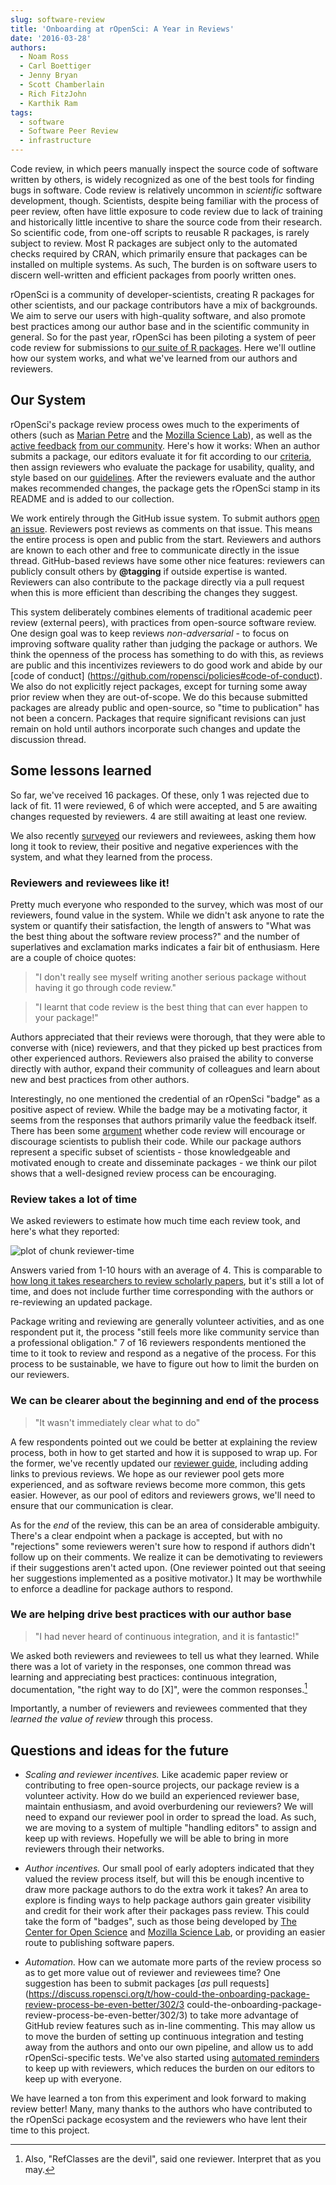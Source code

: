 ```yaml
---
slug: software-review
title: 'Onboarding at rOpenSci: A Year in Reviews'
date: '2016-03-28'
authors:
  - Noam Ross
  - Carl Boettiger
  - Jenny Bryan
  - Scott Chamberlain
  - Rich FitzJohn
  - Karthik Ram
tags:
  - software
  - Software Peer Review
  - infrastructure
---
```


Code review, in which peers manually inspect the source code of software
written by others, is widely recognized as one of the best tools for finding
bugs in software. Code review is relatively uncommon in *scientific* software
development, though. Scientists, despite being familiar with the process of
peer review, often have little exposure to code review due to lack of training and
historically little incentive to share the source code from their research. So
scientific code, from one-off scripts to reusable R packages, is rarely subject
to review. Most R packages are subject only to the automated checks required by
  CRAN, which primarily ensure that packages can be installed on multiple systems.
As such, The burden is on software users to discern well-written and efficient
packages from poorly written ones.

rOpenSci is a community of developer-scientists, creating R packages for other
scientists, and our package contributors have a mix of backgrounds. We aim to
serve our users with high-quality software, and also promote best practices
among our author base and in the scientific community in general. So for
the past year, rOpenSci has been piloting a system of peer code review for
submissions to [our suite of R packages](/packages/). Here
we'll outline how our system works, and what we've learned from our authors and
reviewers.

## Our System

rOpenSci's package review process owes much to the experiments of others
(such as [Marian Petre](http://mcs.open.ac.uk/mp8/) and the [Mozilla Science Lab](https://mozillascience.org/code-review-for-science-what-we-learned)),
as well as the [active feedback](https://discuss.ropensci.org/t/code-review-onboarding-milestones/180) [from our
community](https://discuss.ropensci.org/t/how-could-the-onboarding-package-review-process-be-even-better/302/3could-the-onboarding-package-review-process-be-even-better/302). Here's how it works: When an author submits
a package, our editors evaluate it for fit according to our [criteria](https://github.com/ropensci/policies#package-fit), then assign reviewers who evaluate
the package for usability, quality, and style based on our [guidelines](https://github.com/ropensci/packaging_guide#ropensci-packaging-guide). After the
reviewers evaluate and the author makes recommended changes, the package gets
the rOpenSci stamp in its README and is added to our collection.

We work entirely through the GitHub issue system. To submit authors [open
an issue](https://github.com/ropensci/software-review/issues/new). Reviewers post
reviews as comments on that issue. This means the entire process is open and
public from the start. Reviewers and authors are known to each other and free
to communicate directly in the issue thread. GitHub-based reviews have some
other nice features: reviewers can publicly consult others by **\@tagging**
if outside expertise is wanted. Reviewers can also contribute to the package
directly via a pull request when this is more efficient than describing the
changes they suggest.

This system deliberately combines elements of traditional academic peer review
(external peers), with practices from open-source software review. One design
goal was to keep reviews *non-adversarial* - to focus on improving software
quality rather than judging the package or authors. We think the openness
of the process has something to do with this, as reviews are public and this
incentivizes reviewers to do good work and abide by our [code of conduct]
(https://github.com/ropensci/policies#code-of-conduct). We also do not
explicitly reject packages, except for turning some away prior review when they
are out-of-scope. We do this because submitted packages are already public and
open-source, so "time to publication" has not been a concern. Packages that
require significant revisions can just remain on hold until authors incorporate
such changes and update the discussion thread.

## Some lessons learned

So far, we've received 16 packages. Of these, only 1 was rejected due to lack
of fit. 11 were reviewed, 6 of which were accepted, and 5 are awaiting changes
requested by reviewers. 4 are still awaiting at least one review.

We also recently [surveyed](https://docs.google.com/spreadsheets/d/1zaE5MvqXyD0I7LWONh1HlQu98wTIZ6Uls4QVmKs2u-w/edit?usp=sharing) our reviewers and
reviewees, asking them how long it took to review, their positive and negative
experiences with the system, and what they learned from the process.

### Reviewers and reviewees like it!

Pretty much everyone who responded to the survey, which was most of our
reviewers, found value in the system.  While we didn't ask anyone to rate the
system or quantify their satisfaction, the length of answers to "What was the
best thing about the software review process?" and the number of superlatives
and exclamation marks indicates a fair bit of enthusiasm.  Here are a couple of
choice quotes:

> "I don't really see myself writing another serious package without having it go through code review."

> "I learnt that code review is the best thing that can ever happen to your
package!"

Authors appreciated that their reviews were thorough, that they were able to
converse with (nice) reviewers, and that they picked up best practices from
other experienced authors. Reviewers also praised the ability to converse
directly with author, expand their community of colleagues and learn about new
and best practices from other authors.

Interestingly, no one mentioned the credential of an rOpenSci "badge" as a
positive aspect of review.  While the badge may be a motivating factor,
it seems from the responses that authors primarily value the feedback itself.
There has been some [argument](https://simplystatistics.org/2013/09/26/how-could-code-review-discourage-code-disclosure-reviewers-with-motivation/) whether code
review will encourage or discourage scientists to publish their
code.  While our package authors represent a specific subset of scientists - those knowledgeable and motivated enough to create and disseminate packages - we think
our pilot shows that a well-designed review process can be encouraging.

### Review takes a lot of time

We asked reviewers to estimate how much time each review took, and here's what
they reported:

![plot of chunk reviewer-time](/assets/blog-images/2016-03-28-software-review/reviewer-time-1.png)

Answers varied from 1-10 hours with an average of 4. This is comparable
to [how long it takes researchers to review scholarly papers](https://publishingresearchconsortium.com/index.php/112-prc-projects/research-reports/peer-review-in-scholarly-journals-research-report/142-peer-review-in-scholarly-journals-perspective-of-the-scholarly-community-an-international-study), but
it's still a lot of time, and does not include further time corresponding with
the authors or re-reviewing an updated package.

Package writing and reviewing are generally volunteer activities, and as one
respondent put it, the process "still feels more like community service than
a professional obligation." 7 of 16 reviewers respondents mentioned the time to
it took to review and respond as a negative of the process. For this process to
be sustainable, we have to figure out how to limit the burden on our reviewers.

### We can be clearer about the beginning and end of the process

> "It wasn't immediately clear what to do"

A few respondents pointed out we could be better at explaining the review
process, both in how to get started and how it is supposed to wrap up. For the
former, we've recently updated our [reviewer guide](https://devguide.ropensci.org/reviewerguide.html), including adding links to previous reviews. We
hope as our reviewer pool gets more experienced, and as software reviews become
more common, this gets easier. However, as our pool of editors and reviewers
grows, we'll need to ensure that our communication is clear.

As for the *end* of the review, this can be an area of considerable ambiguity.
There's a clear endpoint when a package is accepted, but with no "rejections"
some reviewers weren't sure how to respond if authors didn't follow up on their
comments. We realize it can be demotivating to reviewers if their suggestions
aren't acted upon. (One reviewer pointed out that seeing her suggestions
implemented as a positive motivator.) It may be worthwhile to enforce a
deadline for package authors to respond.

### We are helping drive best practices with our author base

> "I had never heard of continuous integration, and it is fantastic!"

We asked both reviewers and reviewees to tell us what they learned. While there
was a lot of variety in the responses, one common thread was learning and
appreciating best practices: continuous integration, documentation,
"the right way to do [X]", were the common responses.[^RefC]

Importantly, a number of reviewers and reviewees commented that they *learned
the value of review* through this process.

[^RefC]: Also, "RefClasses are the devil", said one reviewer.  Interpret that as you may.

## Questions and ideas for the future

- *Scaling and reviewer incentives.* Like academic paper review or contributing
to free open-source projects, our package review is a volunteer activity.
How do we build an experienced reviewer base, maintain enthusiasm, and
avoid overburdening our reviewers? We will need to expand our reviewer pool in
order to spread the load. As such, we are moving to a system
of multiple "handling editors" to assign and keep up with reviews. Hopefully we
will be able to bring in more reviewers through their networks.

- *Author incentives.* Our small pool of early adopters indicated that they
valued the review process itself, but will this be enough incentive to draw more
package authors to do the extra work it takes? An area to explore is finding
ways to help package authors gain greater visibility and credit for their work
after their packages pass review. This could take the form of "badges", such
as those being developed by [The Center for Open Science](https://osf.io/tvyxz/wiki/home/)
and [Mozilla Science Lab](https://www.mozillascience.org/projects/contributorship-badges), or providing an easier route to publishing software papers.

- *Automation.* How can we automate more parts of the review process so as to
get more value out of reviewer and reviewees time? One suggestion has been to submit packages
[*as* pull requests](https://discuss.ropensci.org/t/how-could-the-onboarding-package-review-process-be-even-better/302/3 could-the-onboarding-package-review-process-be-even-better/302/3) to take more advantage of GitHub
review features such as in-line commenting. This may allow us to move the burden
of setting up continuous integration and testing away from the authors and onto
our own pipeline, and allow us to add rOpenSci-specific tests. We've also started using [automated reminders](https://github.com/ropenscilabs/heythere) to keep up with reviewers, which reduces the
burden on our editors to keep up with everyone.

We have learned a ton from this experiment and look forward to making review
better! Many, many thanks to the authors who have contributed to the rOpenSci
package ecosystem and the reviewers who have lent their time to this project.

